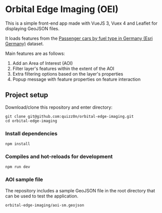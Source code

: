 # Orbital Edge Imaging (OEI)

This is a simple front-end app made with VueJS 3, Vuex 4 and Leaflet for displaying GeoJSON files. 

It loads features from the [Passenger cars by fuel type in Germany (Esri Germany)](https://hub.arcgis.com/datasets/esri-de-content::personenkraftwagen-nach-kraftstoffarten-in-deutschland/about) dataset.

Main features are as follows:
1. Add an Area of Interest (AOI)
2. Filter layer's features within the extent of the AOI
3. Extra filtering options based on the layer's properties
4. Popup message with feature properties on feature interaction


## Project setup
Download/clone this repository and enter directory:
```
git clone git@github.com:quizz0n/orbital-edge-imaging.git
cd orbital-edge-imaging
```

### Install dependencies

```
npm install
```

### Compiles and hot-reloads for development

```
npm run dev
```

### AOI sample file

The repository includes a sample GeoJSON file in the root directory that can be used to test the application.
```
orbital-edge-imaging/aoi-sm.geojson
```
